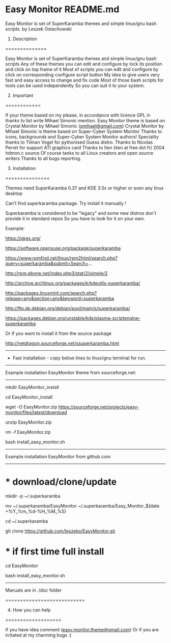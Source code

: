 # Easy Monitor README.md
Easy Monitor is set of SuperKaramba themes and simple linux/gnu bash scripts.
by Leszek Ostachowski

1. Description

==============

Easy Monitor is set of SuperKaramba themes and simple linux/gnu bash scripts
Any of these themes you can edit and configure by lock its position and click on top frame of it
Most of scripts you can edit and configure by click on corresponding configure script button
My idea to give users very fast and easy access to change and fix code
Most of those bash scripts for tools can be used independently
So you can suit it to your system.

2. Important

============

If your theme based on my please, in accordance with licence GPL
in thanks to list write Mihael Simonic mention.
Easy Monitor theme is based on Crystal Monitor by Mihael Simonic (smihael@gmail.com)
Crystal Monitor by Mihael Simonic is theme based on Super-Cyber System Monitor
Thanks to icons, backgrounds and Super-Cyber System Monitor authors!
Speciality thanks to Tilman Vogel for pythonised Guess distro.
Thanks to Nicolas Perret for support ATI graphics card
Thanks to Iten (iten at free dot fr) 2004 hdmon.c source
Of course tanks to all Linux creators and open source writers
Thanks to all bugs reporting.

3. Installation

===============

Themes need SuperKaramba 0.37 and KDE 3.5x or higher or even any linux desktop

Can't find superkaramba package. Try install it manually !

Superkaramba is considered to be "legacy" and some new distros don't provide it in standard repos
So you have to look for it on your own.

Example:

https://pkgs.org/

https://software.opensuse.org/package/superkaramba

https://www.rpmfind.net/linux/rpm2html/search.php?query=superkaramba&submit=Search+...

http://rpm.pbone.net/index.php3/stat/2/simple/2

http://archive.archlinux.org/packages/k/kdeutils-superkaramba/

http://packages.linuxmint.com/search.php?release=any&section=any&keyword=superkaramba

http://ftp.de.debian.org/debian/pool/main/s/superkaramba/

https://packages.debian.org/unstable/kde/plasma-scriptengine-superkaramba

Or if you want to install it from the source package

http://netdragon.sourceforge.net/ssuperkaramba.html

__________________________________

* Fast installation - copy below lines to linux/gnu terminal for run.
__________________________________

Example installation EasyMonitor theme from sourceforge.net:
__________________________________

mkdir EasyMonitor_install

cd EasyMonitor_install

wget -O EasyMonitor.zip https://sourceforge.net/projects/easy-monitor/files/latest/download

unzip EasyMonitor.zip

rm -f EasyMonitor.zip

bash install_easy_monitor.sh

__________________________________

Example installation EasyMonitor from github.com
__________________________________

# * download/clone/update

mkdir -p ~/.superkaramba

mv ~/.superkaramba/EasyMonitor ~/.superkaramba/Easy_Monitor_$(date +%Y_%m_%d-%H_%M_%S)

cd ~/.superkaramba

git clone https://github.com/leszeko/EasyMonitor.git


# * if first time full install

cd EasyMonitor

bash install_easy_monitor.sh

__________________________________

Manuals are in ./doc folder

===========================

4. How you can help

===================

If you have idea comment
(easy.monitor.theme@gmail.com)
Or if you are irritated at my charming bugs :)
